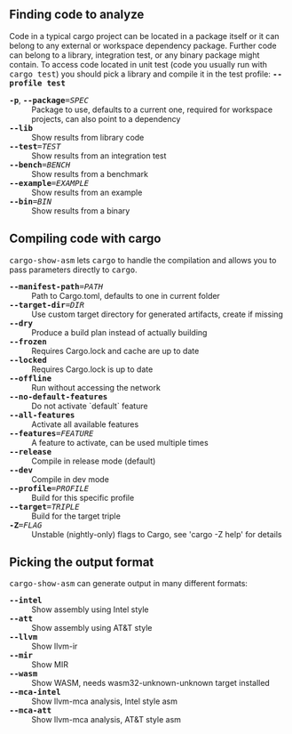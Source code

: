 ## Finding code to analyze

<p>Code in a typical cargo project can be located in a package itself or it can belong to any external or workspace dependency package. Further code can belong to a library, integration test, or any binary package might contain. To access code located in unit test (code you usually run with <tt>cargo test</tt>) you should pick a library and compile it in the test profile: <tt><b>--profile test</b></tt></p>

<dl>
<dt><tt><b>-p</b></tt>, <tt><b>--package</b>=<i>SPEC</i></tt></dt>
<dd>Package to use, defaults to a current one, required for workspace projects, can also point
to a dependency</dd>
<dt><tt><b>--lib</b></tt></dt>
<dd>Show results from library code</dd>
<dt><tt><b>--test</b>=<i>TEST</i></tt></dt>
<dd>Show results from an integration test</dd>
<dt><tt><b>--bench</b>=<i>BENCH</i></tt></dt>
<dd>Show results from a benchmark</dd>
<dt><tt><b>--example</b>=<i>EXAMPLE</i></tt></dt>
<dd>Show results from an example</dd>
<dt><tt><b>--bin</b>=<i>BIN</i></tt></dt>
<dd>Show results from a binary</dd></dl>

## Compiling code with cargo

<p><tt>cargo-show-asm</tt> lets <tt>cargo</tt> to handle the compilation and allows you to pass parameters directly to <tt>cargo</tt>.</p>

<dl>
<dt><tt><b>--manifest-path</b>=<i>PATH</i></tt></dt>
<dd>Path to Cargo.toml, defaults to one in current folder</dd>
<dt><tt><b>--target-dir</b>=<i>DIR</i></tt></dt>
<dd>Use custom target directory for generated artifacts, create if missing</dd>
<dt><tt><b>--dry</b></tt></dt>
<dd>Produce a build plan instead of actually building</dd>
<dt><tt><b>--frozen</b></tt></dt>
<dd>Requires Cargo.lock and cache are up to date</dd>
<dt><tt><b>--locked</b></tt></dt>
<dd>Requires Cargo.lock is up to date</dd>
<dt><tt><b>--offline</b></tt></dt>
<dd>Run without accessing the network</dd>
<dt><tt><b>--no-default-features</b></tt></dt>
<dd>Do not activate `default` feature</dd>
<dt><tt><b>--all-features</b></tt></dt>
<dd>Activate all available features</dd>
<dt><tt><b>--features</b>=<i>FEATURE</i></tt></dt>
<dd>A feature to activate, can be used multiple times</dd>
<dt><tt><b>--release</b></tt></dt>
<dd>Compile in release mode (default)</dd>
<dt><tt><b>--dev</b></tt></dt>
<dd>Compile in dev mode</dd>
<dt><tt><b>--profile</b>=<i>PROFILE</i></tt></dt>
<dd>Build for this specific profile</dd>
<dt><tt><b>--target</b>=<i>TRIPLE</i></tt></dt>
<dd>Build for the target triple</dd>
<dt><tt><b>-Z</b>=<i>FLAG</i></tt></dt>
<dd>Unstable (nightly-only) flags to Cargo, see 'cargo -Z help' for details</dd></dl>

## Picking the output format

<p><tt>cargo-show-asm</tt> can generate output in many different formats:</p>

<dl>
<dt><tt><b>--intel</b></tt></dt>
<dd>Show assembly using Intel style</dd>
<dt><tt><b>--att</b></tt></dt>
<dd>Show assembly using AT&T style</dd>
<dt><tt><b>--llvm</b></tt></dt>
<dd>Show llvm-ir</dd>
<dt><tt><b>--mir</b></tt></dt>
<dd>Show MIR</dd>
<dt><tt><b>--wasm</b></tt></dt>
<dd>Show WASM, needs wasm32-unknown-unknown target installed</dd>
<dt><tt><b>--mca-intel</b></tt></dt>
<dd>Show llvm-mca analysis, Intel style asm</dd>
<dt><tt><b>--mca-att</b></tt></dt>
<dd>Show llvm-mca analysis, AT&T style asm</dd></dl>